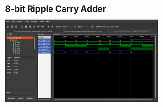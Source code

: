 # 8-bit Ripple Carry Adder
![8-bit Ripple Carry Adder](https://github.com/shivamsingha/hardware-lab-verilog/raw/main/rca_8bit/rca_8bit.png)